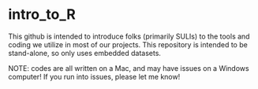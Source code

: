 # intro_to_R
This github is intended to introduce folks (primarily SULIs) to the tools and coding we utilize in most of our projects. This repository is intended to be stand-alone, so only uses embedded datasets. 

NOTE: codes are all written on a Mac, and may have issues on a Windows computer! If you run into issues, please let me know!
